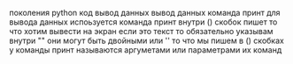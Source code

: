 поколения python 
код вывод данных 
вывод данных команда принт 
для вывода данных испоьзуется команда принт внутри () скобок пишет то что хотим вывести на экран 
если это текст то обязательно указывам внутри "" они могут быть двойными или ''
то что мы пишем в () скобках у команды принт называются аргуметами или параметрами их команд 
